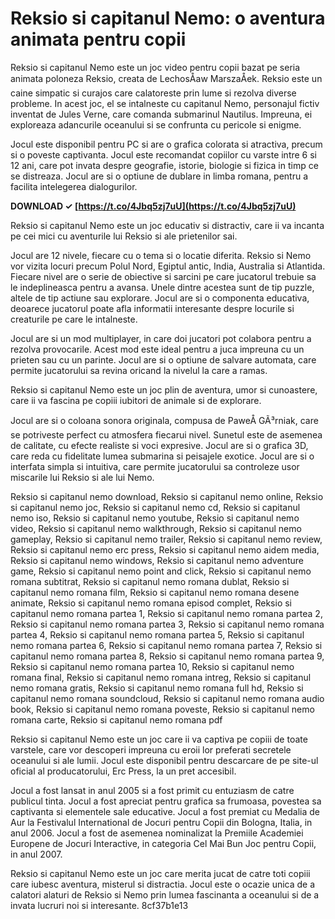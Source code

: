 # Reksio si capitanul Nemo: o aventura animata pentru copii
 
Reksio si capitanul Nemo este un joc video pentru copii bazat pe seria animata poloneza Reksio, creata de LechosÅaw MarszaÅek. Reksio este un caine simpatic si curajos care calatoreste prin lume si rezolva diverse probleme. In acest joc, el se intalneste cu capitanul Nemo, personajul fictiv inventat de Jules Verne, care comanda submarinul Nautilus. Impreuna, ei exploreaza adancurile oceanului si se confrunta cu pericole si enigme.
 
Jocul este disponibil pentru PC si are o grafica colorata si atractiva, precum si o poveste captivanta. Jocul este recomandat copiilor cu varste intre 6 si 12 ani, care pot invata despre geografie, istorie, biologie si fizica in timp ce se distreaza. Jocul are si o optiune de dublare in limba romana, pentru a facilita intelegerea dialogurilor.
 
**DOWNLOAD ✓ [https://t.co/4Jbq5zj7uU](https://t.co/4Jbq5zj7uU)**


 
Reksio si capitanul Nemo este un joc educativ si distractiv, care ii va incanta pe cei mici cu aventurile lui Reksio si ale prietenilor sai.

Jocul are 12 nivele, fiecare cu o tema si o locatie diferita. Reksio si Nemo vor vizita locuri precum Polul Nord, Egiptul antic, India, Australia si Atlantida. Fiecare nivel are o serie de obiective si sarcini pe care jucatorul trebuie sa le indeplineasca pentru a avansa. Unele dintre acestea sunt de tip puzzle, altele de tip actiune sau explorare. Jocul are si o componenta educativa, deoarece jucatorul poate afla informatii interesante despre locurile si creaturile pe care le intalneste.
 
Jocul are si un mod multiplayer, in care doi jucatori pot colabora pentru a rezolva provocarile. Acest mod este ideal pentru a juca impreuna cu un prieten sau cu un parinte. Jocul are si o optiune de salvare automata, care permite jucatorului sa revina oricand la nivelul la care a ramas.
 
Reksio si capitanul Nemo este un joc plin de aventura, umor si cunoastere, care ii va fascina pe copiii iubitori de animale si de explorare.

Jocul are si o coloana sonora originala, compusa de PaweÅ GÃ³rniak, care se potriveste perfect cu atmosfera fiecarui nivel. Sunetul este de asemenea de calitate, cu efecte realiste si voci expresive. Jocul are si o grafica 3D, care reda cu fidelitate lumea submarina si peisajele exotice. Jocul are si o interfata simpla si intuitiva, care permite jucatorului sa controleze usor miscarile lui Reksio si ale lui Nemo.
 
Reksio si capitanul nemo download,  Reksio si capitanul nemo online,  Reksio si capitanul nemo joc,  Reksio si capitanul nemo cd,  Reksio si capitanul nemo iso,  Reksio si capitanul nemo youtube,  Reksio si capitanul nemo video,  Reksio si capitanul nemo walkthrough,  Reksio si capitanul nemo gameplay,  Reksio si capitanul nemo trailer,  Reksio si capitanul nemo review,  Reksio si capitanul nemo erc press,  Reksio si capitanul nemo aidem media,  Reksio si capitanul nemo windows,  Reksio si capitanul nemo adventure game,  Reksio si capitanul nemo point and click,  Reksio si capitanul nemo romana subtitrat,  Reksio si capitanul nemo romana dublat,  Reksio si capitanul nemo romana film,  Reksio si capitanul nemo romana desene animate,  Reksio si capitanul nemo romana episod complet,  Reksio si capitanul nemo romana partea 1,  Reksio si capitanul nemo romana partea 2,  Reksio si capitanul nemo romana partea 3,  Reksio si capitanul nemo romana partea 4,  Reksio si capitanul nemo romana partea 5,  Reksio si capitanul nemo romana partea 6,  Reksio si capitanul nemo romana partea 7,  Reksio si capitanul nemo romana partea 8,  Reksio si capitanul nemo romana partea 9,  Reksio si capitanul nemo romana partea 10,  Reksio si capitanul nemo romana final,  Reksio si capitanul nemo romana intreg,  Reksio si capitanul nemo romana gratis,  Reksio si capitanul nemo romana full hd,  Reksio si capitanul nemo romana soundcloud,  Reksio si capitanul nemo romana audio book,  Reksio si capitanul nemo romana poveste,  Reksio si capitanul nemo romana carte,  Reksio si capitanul nemo romana pdf
 
Reksio si capitanul Nemo este un joc care ii va captiva pe copiii de toate varstele, care vor descoperi impreuna cu eroii lor preferati secretele oceanului si ale lumii. Jocul este disponibil pentru descarcare de pe site-ul oficial al producatorului, Erc Press, la un pret accesibil.

Jocul a fost lansat in anul 2005 si a fost primit cu entuziasm de catre publicul tinta. Jocul a fost apreciat pentru grafica sa frumoasa, povestea sa captivanta si elementele sale educative. Jocul a fost premiat cu Medalia de Aur la Festivalul International de Jocuri pentru Copii din Bologna, Italia, in anul 2006. Jocul a fost de asemenea nominalizat la Premiile Academiei Europene de Jocuri Interactive, in categoria Cel Mai Bun Joc pentru Copii, in anul 2007.
 
Reksio si capitanul Nemo este un joc care merita jucat de catre toti copiii care iubesc aventura, misterul si distractia. Jocul este o ocazie unica de a calatori alaturi de Reksio si Nemo prin lumea fascinanta a oceanului si de a invata lucruri noi si interesante.
 8cf37b1e13
 
